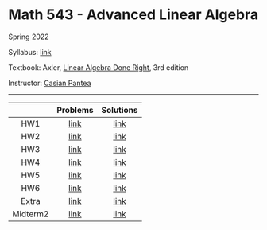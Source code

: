 # Math 543 - Advanced Linear Algebra
Spring 2022

Syllabus: [link](./syllabus.pdf)

Textbook: Axler, [Linear Algebra Done Right](https://linear.axler.net/), 3rd edition

Instructor: [Casian Pantea](http://math.wvu.edu/~capantea/)

---

|  | Problems | Solutions |
| :---:|:---:|:---:|
| HW1 | [link](./Homeworks/HW1_p.pdf) | [link](./Homeworks/HW1.pdf) |
| HW2 | [link](./Homeworks/HW2_p.pdf) | [link](./Homeworks/HW2.pdf) |
| HW3 | [link](./Homeworks/HW3_p.pdf) | [link](./Homeworks/HW3.pdf) |
| HW4 | [link](./Homeworks/HW4_p.pdf) | [link](./Homeworks/HW4.pdf) |
| HW5 | [link](./Homeworks/HW5_p.pdf) | [link](./Homeworks/HW5.pdf) |
| HW6 | [link](./Homeworks/HW6_p.pdf) | [link](./Homeworks/HW6.pdf) |
| Extra | [link](./Homeworks/extra.pdf) | [link](./Homeworks/extra.pdf) |
| Midterm2 | [link](./Homeworks/MT2_p.pdf.pdf) | [link](./Homeworks/MT2.pdf) |

